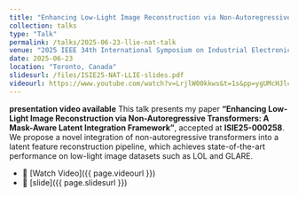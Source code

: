 ```yaml
---
title: "Enhancing Low-Light Image Reconstruction via Non-Autoregressive Transformers"
collection: talks
type: "Talk"
permalink: /talks/2025-06-23-llie-nat-talk
venue: "2025 IEEE 34th International Symposium on Industrial Electronics (ISIE)"
date: 2025-06-23
location: "Toronto, Canada"
slidesurl: /files/ISIE25-NAT-LLIE-slides.pdf
videourl: https://www.youtube.com/watch?v=LrjlW00kkws&t=1s&pp=ygUMcHJlc2VudGF0aW9u
---
```

**presentation video available**
This talk presents my paper **“Enhancing Low-Light Image Reconstruction via Non-Autoregressive Transformers: A Mask-Aware Latent Integration Framework”**, accepted at **ISIE25-000258**.
We propose a novel integration of non-autoregressive transformers into a latent feature reconstruction pipeline, which achieves state-of-the-art performance on low-light image datasets such as LOL and GLARE.
- 🎥 [Watch Video]({{ page.videourl }})
- 🎥 [slide]({{ page.slidesurl }})

